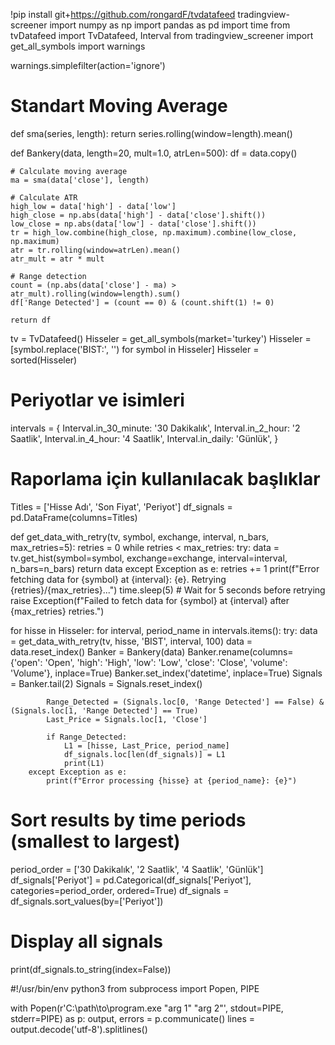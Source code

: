 !pip install git+https://github.com/rongardF/tvdatafeed tradingview-screener
import numpy as np
import pandas as pd
import time
from tvDatafeed import TvDatafeed, Interval
from tradingview_screener import get_all_symbols
import warnings

warnings.simplefilter(action='ignore')

# Standart Moving Average
def sma(series, length):
    return series.rolling(window=length).mean()

def Bankery(data, length=20, mult=1.0, atrLen=500):
    df = data.copy()

    # Calculate moving average
    ma = sma(data['close'], length)

    # Calculate ATR
    high_low = data['high'] - data['low']
    high_close = np.abs(data['high'] - data['close'].shift())
    low_close = np.abs(data['low'] - data['close'].shift())
    tr = high_low.combine(high_close, np.maximum).combine(low_close, np.maximum)
    atr = tr.rolling(window=atrLen).mean()
    atr_mult = atr * mult

    # Range detection
    count = (np.abs(data['close'] - ma) > atr_mult).rolling(window=length).sum()
    df['Range Detected'] = (count == 0) & (count.shift(1) != 0)

    return df

tv = TvDatafeed()
Hisseler = get_all_symbols(market='turkey')
Hisseler = [symbol.replace('BIST:', '') for symbol in Hisseler]
Hisseler = sorted(Hisseler)

# Periyotlar ve isimleri
intervals = {
    Interval.in_30_minute: '30 Dakikalık',
    Interval.in_2_hour: '2 Saatlik',
    Interval.in_4_hour: '4 Saatlik',
    Interval.in_daily: 'Günlük',
}

# Raporlama için kullanılacak başlıklar
Titles = ['Hisse Adı', 'Son Fiyat', 'Periyot']
df_signals = pd.DataFrame(columns=Titles)

def get_data_with_retry(tv, symbol, exchange, interval, n_bars, max_retries=5):
    retries = 0
    while retries < max_retries:
        try:
            data = tv.get_hist(symbol=symbol, exchange=exchange, interval=interval, n_bars=n_bars)
            return data
        except Exception as e:
            retries += 1
            print(f"Error fetching data for {symbol} at {interval}: {e}. Retrying {retries}/{max_retries}...")
            time.sleep(5)  # Wait for 5 seconds before retrying
    raise Exception(f"Failed to fetch data for {symbol} at {interval} after {max_retries} retries.")

for hisse in Hisseler:
    for interval, period_name in intervals.items():
        try:
            data = get_data_with_retry(tv, hisse, 'BIST', interval, 100)
            data = data.reset_index()
            Banker = Bankery(data)
            Banker.rename(columns={'open': 'Open', 'high': 'High', 'low': 'Low', 'close': 'Close', 'volume': 'Volume'}, inplace=True)
            Banker.set_index('datetime', inplace=True)
            Signals = Banker.tail(2)
            Signals = Signals.reset_index()

            Range_Detected = (Signals.loc[0, 'Range Detected'] == False) & (Signals.loc[1, 'Range Detected'] == True)
            Last_Price = Signals.loc[1, 'Close']

            if Range_Detected:
                L1 = [hisse, Last_Price, period_name]
                df_signals.loc[len(df_signals)] = L1
                print(L1)
        except Exception as e:
            print(f"Error processing {hisse} at {period_name}: {e}")

# Sort results by time periods (smallest to largest)
period_order = ['30 Dakikalık', '2 Saatlik', '4 Saatlik', 'Günlük']
df_signals['Periyot'] = pd.Categorical(df_signals['Periyot'], categories=period_order, ordered=True)
df_signals = df_signals.sort_values(by=['Periyot'])

# Display all signals
print(df_signals.to_string(index=False))

#!/usr/bin/env python3
from subprocess import Popen, PIPE

with Popen(r'C:\path\to\program.exe "arg 1" "arg 2"',
           stdout=PIPE, stderr=PIPE) as p:
    output, errors = p.communicate()
lines = output.decode('utf-8').splitlines()
